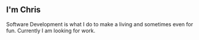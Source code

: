## I'm Chris

Software Development is what I do to make a living and sometimes even for fun. Currently I am looking for work.
